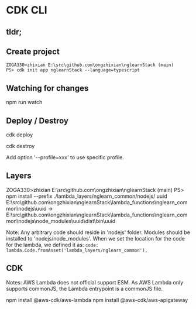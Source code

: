 # CDK CLI

## tldr;



## Create project

```
ZOGA330>zhixian E:\src\github.com\ongzhixian\nglearnStack (main)
PS> cdk init app nglearnStack --language=typescript
```

## Watching for changes

npm run watch

## Deploy / Destroy

cdk deploy

cdk destroy 

Add option '--profile=xxx' to use specific profile.

## Layers

ZOGA330>zhixian E:\src\github.com\ongzhixian\nglearnStack (main)
PS> npm install --prefix ./lambda_layers/nglearn_common/nodejs/ uuid
E:\src\github.com\ongzhixian\nglearnStack\lambda_functions\nglearn_common\nodejs\uuid 
    -> E:\src\github.com\ongzhixian\nglearnStack\lambda_functions\nglearn_common\nodejs\node_modules\uuid\dist\bin\uuid

Note: 
    Any arbitrary code should reside in 'nodejs' folder.
    Modules should be installed to 'nodejs/node_modules'.
    When we set the location for the code for the lambda, we defined it as:
    ```
    code: lambda.Code.fromAsset('lambda_layers/nglearn_common'),
    ```

## CDK

Notes:
    AWS Lambda does not official support ESM.
    As AWS Lambda only supports commonJS, the Lambda entrypoint is a commonJS file.

npm install @aws-cdk/aws-lambda
npm install @aws-cdk/aws-apigateway